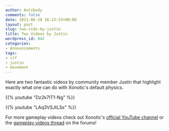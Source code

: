 ```yaml
---
author: Antibody
comments: false
date: 2011-06-28 16:23:53+00:00
layout: post
slug: two-vids-by-justin
title: Two Videos by Justin
wordpress_id: 942
categories:
- Announcements
tags:
- ctf
- justin
- movement
---
```


Here are two fantastic videos by community member Justin that highlight exactly what one can do with Xonotic's default physics.

{{% youtube "Dz2k7IT1-Ng" %}}

{{% youtube "LAq3VSJtLSs" %}}

For more gameplay videos check out Xonotic's [official YouTube channel](http://www.youtube.com/user/xonotic#p/f) or the [gameplay videos thread](http://forums.xonotic.org/showthread.php?tid=1375&page=1) on the forums!
